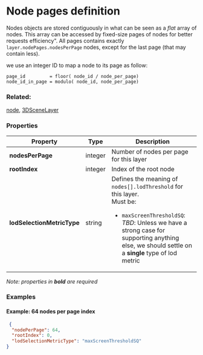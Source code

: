 # Node pages definition



Nodes objects are stored contiguously in what can be seen as a _flat_ array of nodes. This array can be accessed by fixed-size pages of nodes for better requests efficiency".
All pages contains exactly `layer.nodePages.nodesPerPage` nodes, except for the last page (that may contain less).

 we use an integer ID to map a node to its page as follow:
 ```
page_id         = floor( node_id / node_per_page)
node_id_in_page = modulo( node_id, node_per_page)
``` 


### Related:

[node](node.md), [3DSceneLayer](3DSceneLayer.md)
### Properties

| Property | Type | Description |
| --- | --- | --- |
| **nodesPerPage** | integer | Number of nodes per page for this layer |
| **rootIndex** | integer | Index of the root node |
| **lodSelectionMetricType** | string | Defines the meaning of `nodes[].lodThreshold` for this layer.<div>Must be:<ul><li>`maxScreenThresholdSQ`: _TBD_: Unless we have a strong case for supporting anything else, we should settle on a **single** type of lod metric</li></ul></div> |

*Note: properties in **bold** are required*

### Examples 

#### Example: 64 nodes per page index 

```json
 {
  "nodePerPage": 64,
  "rootIndex": 0,
  "lodSelectionMetricType": "maxScreenThresholdSQ"
} 
```

